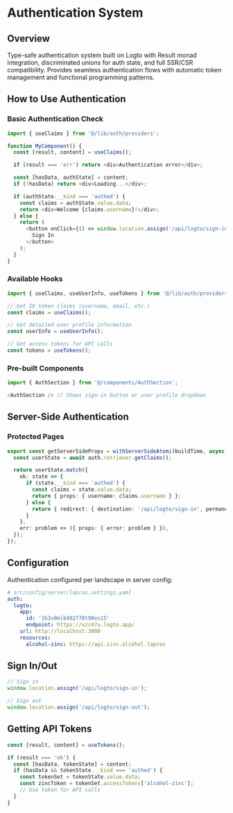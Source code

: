 # Authentication System

## Overview

Type-safe authentication system built on Logto with Result monad integration,
discriminated unions for auth state, and full SSR/CSR compatibility.
Provides seamless authentication flows with automatic token management and
functional programming patterns.

## How to Use Authentication

### Basic Authentication Check

```typescript
import { useClaims } from '@/lib/auth/providers';

function MyComponent() {
  const [result, content] = useClaims();

  if (result === 'err') return <div>Authentication error</div>;

  const [hasData, authState] = content;
  if (!hasData) return <div>Loading...</div>;

  if (authState.__kind === 'authed') {
    const claims = authState.value.data;
    return <div>Welcome {claims.username}!</div>;
  } else {
    return (
      <button onClick={() => window.location.assign('/api/logto/sign-in')}>
        Sign In
      </button>
    );
  }
}
```

### Available Hooks

```typescript
import { useClaims, useUserInfo, useTokens } from '@/lib/auth/providers';

// Get ID token claims (username, email, etc.)
const claims = useClaims();

// Get detailed user profile information
const userInfo = useUserInfo();

// Get access tokens for API calls
const tokens = useTokens();
```

### Pre-built Components

```typescript
import { AuthSection } from '@/components/AuthSection';

<AuthSection /> // Shows sign-in button or user profile dropdown
```

## Server-Side Authentication

### Protected Pages

```typescript
export const getServerSideProps = withServerSideAtomi(buildTime, async (_, { auth }) => {
  const userState = await auth.retriever.getClaims();

  return userState.match({
    ok: state => {
      if (state.__kind === 'authed') {
        const claims = state.value.data;
        return { props: { username: claims.username } };
      } else {
        return { redirect: { destination: '/api/logto/sign-in', permanent: false } };
      }
    },
    err: problem => ({ props: { error: problem } }),
  });
});
```

## Configuration

Authentication configured per landscape in server config:

```yaml
# src/config/server/lapras.settings.yaml
auth:
  logto:
    app:
      id: '1b3v8mlb482f78t90os15'
      endpoint: https://xzc47u.logto.app/
    url: http://localhost:3000
    resources:
      alcohol-zinc: https://api.zinc.alcohol.lapras
```

## Sign In/Out

```typescript
// Sign in
window.location.assign('/api/logto/sign-in');

// Sign out
window.location.assign('/api/logto/sign-out');
```

## Getting API Tokens

```typescript
const [result, content] = useTokens();

if (result === 'ok') {
  const [hasData, tokenState] = content;
  if (hasData && tokenState.__kind === 'authed') {
    const tokenSet = tokenState.value.data;
    const zincToken = tokenSet.accessTokens['alcohol-zinc'];
    // Use token for API calls
  }
}
```
